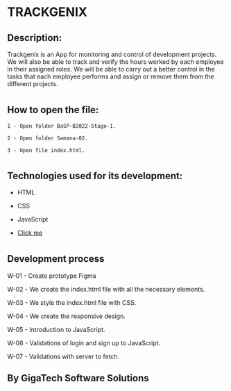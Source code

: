 # TRACKGENIX
## Description: 

Trackgenix is ​​an App for monitoring and control of development projects. We will also be able to track and verify the hours worked by each employee in their assigned roles.
We will be able to carry out a better control in the tasks that each employee performs and assign or remove them from the different projects.
#

## How to open the file: 

``` 
1 - Open folder BaSP-B2022-Stage-1.

2 - Open folder Semana-02.

3 - Open file index.html.
```
#

## Technologies used for its development:

- HTML

- CSS

- JavaScript

- [Click me](https://agusgatto8.github.io/BaSP-B2022-Etapa-1/Semana-07/views/index.html)
#

## Development process

W-01 - Create prototype Figma

W-02 - We create the index.html file with all the necessary elements.

W-03 - We style the index.html file with CSS.

W-04 - We create the responsive design.

W-05 - Introduction to JavaScript.

W-06 - Validations of login and sign up to JavaScript.

W-07 - Validations with server to fetch.

## By GigaTech Software Solutions




